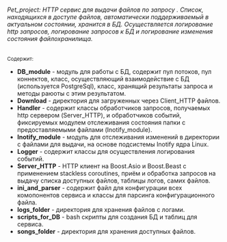 ###### Pet_project: HTTP сервис для выдачи файлов по запросу . Список, находящихся в доступе файлов, автоматически поддерживаемый в актуальном состоянии, хранится в БД. Осуществляется логирование http запросов, логирование запросов к БД и логирование изменения состояния файлохранилища.  

<sub> Содержит:  
- **DB_module** - модуль для работы с БД, содержит пул потоков, пул коннектов, класс, осуществляющий взаимодействие с БД (используется PostgreSql), класс, хранящий результаты запроса и методы раюоты с этим результатом.  
- **Download** - директория для загруженных через Client_HTTP файлов.  
- **Handler** - содержит классы обработчиков запросов, получаемых http сервером (Server_HTTP), и обработчиков событий, фиксируемых модулем отслеживания состояния папки с предоставляемыми файлами (Inotify_module).  
- **Inotify_module** - модуль для отслеживания изменений в директории с файлами для выдачи, на основе подсистемы Inotify ядра Linux.  
- **Logger** - содержит классы для осуществления логирования событий.  
- **Server_HTTP** - HTTP клиент на Boost.Asio и Boost.Beast c применением stackless coroutines, приём и обработка запросов на выдачу списка доступных файлов, таблицы логов, самих файлов.  
- **ini_and_parser** - содержит файл для конфигурации всех комопонентов сервиса и классы для парсинга конфигурационного файла.  
- **logs_folder** - директория для хранения файлов с логами.  
- **scripts_for_DB** - bash скрипты для создания БД и таблиц для сервиса.  
- **songs_folder** - директория для хранения доступных файлов. </sub>
